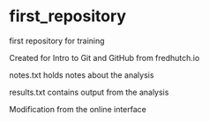 # first_repository
 first repository for training

Created for Intro to Git and GitHub from fredhutch.io

notes.txt holds notes about the analysis

results.txt contains output from the analysis

Modification from the online interface
